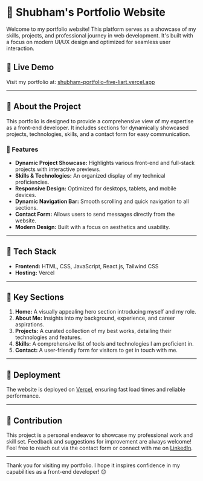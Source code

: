 # 💼 Shubham's Portfolio Website

Welcome to my portfolio website! This platform serves as a showcase of my skills, projects, and professional journey in web development. It's built with a focus on modern UI/UX design and optimized for seamless user interaction.

## 🌟 Live Demo

Visit my portfolio at: [shubham-portfolio-five-liart.vercel.app](https://shubham-portfolio-five-liart.vercel.app/)

---

## 📖 About the Project

This portfolio is designed to provide a comprehensive view of my expertise as a front-end developer. It includes sections for dynamically showcased projects, technologies, skills, and a contact form for easy communication.

### 🎯 Features

- **Dynamic Project Showcase:** Highlights various front-end and full-stack projects with interactive previews.
- **Skills & Technologies:** An organized display of my technical proficiencies.
- **Responsive Design:** Optimized for desktops, tablets, and mobile devices.
- **Dynamic Navigation Bar:** Smooth scrolling and quick navigation to all sections.
- **Contact Form:** Allows users to send messages directly from the website.
- **Modern Design:** Built with a focus on aesthetics and usability.

---

## 🔧 Tech Stack

- **Frontend:** HTML, CSS, JavaScript, React.js, Tailwind CSS
- **Hosting:** Vercel

---

## 📌 Key Sections

1. **Home:** A visually appealing hero section introducing myself and my role.
2. **About Me:** Insights into my background, experience, and career aspirations.
3. **Projects:** A curated collection of my best works, detailing their technologies and features.
4. **Skills:** A comprehensive list of tools and technologies I am proficient in.
5. **Contact:** A user-friendly form for visitors to get in touch with me.

---

## 🚀 Deployment

The website is deployed on [Vercel](https://vercel.com/), ensuring fast load times and reliable performance.

---

## 🤝 Contribution

This project is a personal endeavor to showcase my professional work and skill set. Feedback and suggestions for improvement are always welcome! Feel free to reach out via the contact form or connect with me on [LinkedIn](#).

---

Thank you for visiting my portfolio. I hope it inspires confidence in my capabilities as a front-end developer! 😊
